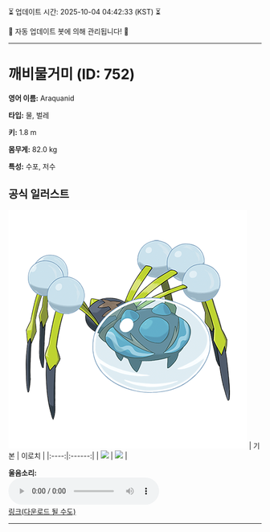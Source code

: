 
⏳ 업데이트 시간: 2025-10-04 04:42:33 (KST) ⏳

🤖 자동 업데이트 봇에 의해 관리됩니다! 🤖

---

# 깨비물거미 (ID: 752)
**영어 이름:** Araquanid

**타입:** 물, 벌레

**키:** 1.8 m

**몸무게:** 82.0 kg

**특성:** 수포, 저수

## 공식 일러스트
![](https://raw.githubusercontent.com/PokeAPI/sprites/master/sprites/pokemon/other/official-artwork/752.png)
| 기본 | 이로치 |
|:----:|:------:|
| <img src="http://play.pokemonshowdown.com/sprites/ani/araquanid.gif" width="200"> | <img src="http://play.pokemonshowdown.com/sprites/ani-shiny/araquanid.gif" width="200"> |

**울음소리:**<br><audio controls src="https://raw.githubusercontent.com/PokeAPI/cries/main/cries/pokemon/latest/752.ogg"></audio><br> [링크(다운로드 될 수도)](https://raw.githubusercontent.com/PokeAPI/cries/main/cries/pokemon/latest/752.ogg)


---
